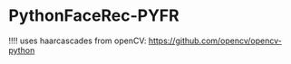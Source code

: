 # PythonFaceRec-PYFR



!!!! uses haarcascades from openCV: https://github.com/opencv/opencv-python

